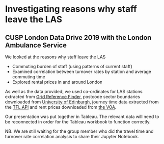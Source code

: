 # Investigating reasons why staff leave the LAS
## CUSP London Data Drive 2019 with the London Ambulance Service

We looked at the reasons why staff leave the LAS

- Commuting burden of staff (using patterns of current staff)
- Examined correlation between turnover rates by station and average commuting time
- Explored rental prices in and around London

As well as the data provided, we used co-ordinates for LAS stations extracted from [Grid Reference Finder](https://gridreferencefinder.com/postcodeBatchConverter), postcode sector boundaries downloaded from [University of Edinburgh](https://datashare.is.ed.ac.uk/handle/10283/2597), journey time data extracted from the [TFL API](https://api.tfl.gov.uk/) and rent prices downloaded from [the VOA](https://www.gov.uk/government/statistics/private-rental-market-summary-statistics-april-2017-to-march-2018).

Our presentation was put together in Tableau. The relevant data will need to be reconnected in order for the Tableau workbook to function correctly. 

NB. We are still waiting for the group member who did the travel time and turnover rate correlation analysis to share their Jupyter Notebook.
